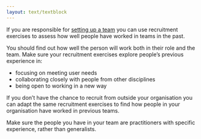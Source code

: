 ```yaml
---
layout: text/textblock
---
```

If you are responsible for [setting up a team](../roles/) you can use recruitment exercises to assess how well people have worked in teams in the past.

You should find out how well the person will work both in their role and the team. Make sure your recruitment exercises explore people’s previous experience in:

-  focusing on meeting user needs
-  collaborating closely with people from other disciplines
-  being open to working in a new way

If you don’t have the chance to recruit from outside your organisation you can adapt the same recruitment exercises to find how people in your organisation have worked in previous teams.

Make sure the people you have in your team are practitioners with specific experience, rather than generalists.
